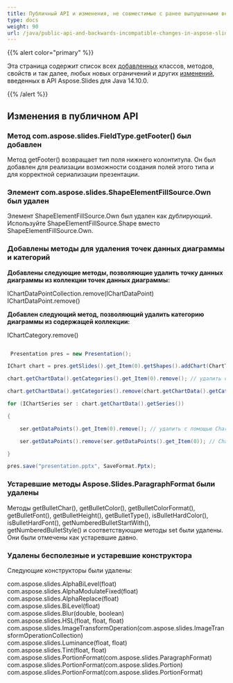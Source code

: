 ```yaml
---
title: Публичный API и изменения, не совместимые с ранее выпущенными версиями в Aspose.Slides для Java 14.10.0
type: docs
weight: 90
url: /java/public-api-and-backwards-incompatible-changes-in-aspose-slides-for-java-14-10-0/
---
```


{{% alert color="primary" %}} 

Эта страница содержит список всех [добавленных](/slides/java/public-api-and-backwards-incompatible-changes-in-aspose-slides-for-java-14-10-0/) классов, методов, свойств и так далее, любых новых ограничений и других [изменений](/slides/java/public-api-and-backwards-incompatible-changes-in-aspose-slides-for-java-14-10-0/), введенных в API Aspose.Slides для Java 14.10.0.

{{% /alert %}} 
## **Изменения в публичном API**
### **Метод com.aspose.slides.FieldType.getFooter() был добавлен**
Метод getFooter() возвращает тип поля нижнего колонтитула. Он был добавлен для реализации возможности создания полей этого типа и для корректной сериализации презентации.
### **Элемент com.aspose.slides.ShapeElementFillSource.Own был удален**
Элемент ShapeElementFillSource.Own был удален как дублирующий. Используйте ShapeElementFillSource.Shape вместо ShapeElementFillSource.Own.
### **Добавлены методы для удаления точек данных диаграммы и категорий**
**Добавлены следующие методы, позволяющие удалить точку данных диаграммы из коллекции точек данных диаграммы:**

IChartDataPointCollection.remove(IChartDataPoint)  
IChartDataPoint.remove()

**Добавлен следующий метод, позволяющий удалить категорию диаграммы из содержащей коллекции:**

IChartCategory.remove()

``` java

 Presentation pres = new Presentation();

IChart chart = pres.getSlides().get_Item(0).getShapes().addChart(ChartType.ClusteredColumn, 50, 50, 450, 400, true);

chart.getChartData().getCategories().get_Item(0).remove(); // удалить с помощью ChartCategory.remove()

chart.getChartData().getCategories().remove(chart.getChartData().getCategories().get_Item(0)); // удалить с помощью ChartCategoryCollection.remove()

for (IChartSeries ser : chart.getChartData().getSeries())

{

    ser.getDataPoints().get_Item(0).remove(); // удалить с помощью ChartDataPoint.remove()

    ser.getDataPoints().remove(ser.getDataPoints().get_Item(0)); // ChartDataPointCollection.remove()

}

pres.save("presentation.pptx", SaveFormat.Pptx);

```
### **Устаревшие методы Aspose.Slides.ParagraphFormat были удалены**
Методы getBulletChar(), getBulletColor(), getBulletColorFormat(), getBulletFont(), getBulletHeight(), getBulletType(), isBulletHardColor(), isBulletHardFont(), getNumberedBulletStartWith(), getNumberedBulletStyle() и соответствующие методы set были удалены. Они были отмечены как устаревшие давно.
### **Удалены бесполезные и устаревшие конструктора**
Следующие конструкторы были удалены:

com.aspose.slides.AlphaBiLevel(float)  
com.aspose.slides.AlphaModulateFixed(float)  
com.aspose.slides.AlphaReplace(float)  
com.aspose.slides.BiLevel(float)  
com.aspose.slides.Blur(double, boolean)  
com.aspose.slides.HSL(float, float, float)  
com.aspose.slides.ImageTransformOperation(com.aspose.slides.ImageTransformOperationCollection)  
com.aspose.slides.Luminance(float, float)  
com.aspose.slides.Tint(float, float)  
com.aspose.slides.PortionFormat(com.aspose.slides.ParagraphFormat)  
com.aspose.slides.PortionFormat(com.aspose.slides.Portion)  
com.aspose.slides.PortionFormat(com.aspose.slides.PortionFormat)  